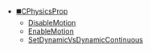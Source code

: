 * [◼️CPhysicsProp](/)
	* [DisableMotion](CPhysicsProp/DisableMotion)
	* [EnableMotion](CPhysicsProp/EnableMotion)
	* [SetDynamicVsDynamicContinuous](CPhysicsProp/SetDynamicVsDynamicContinuous)
